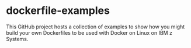 # dockerfile-examples

This GitHub project hosts a collection of examples to show how you might build your own Dockerfiles to be used with Docker on Linux on IBM z Systems.
